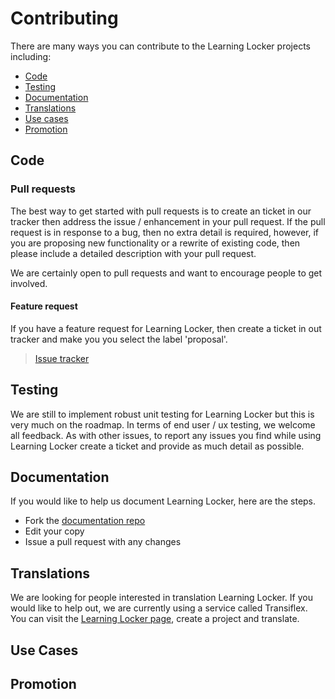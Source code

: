 Contributing
============

There are many ways you can contribute to the Learning Locker projects including:

- [Code](#code)
- [Testing](#testing)
- [Documentation](#docs)
- [Translations](#translations)
- [Use cases](#usercases)
- [Promotion](#promo)

<a name="code"></a>
## Code

### Pull requests

The best way to get started with pull requests is to create an ticket in our tracker then address the issue / enhancement in your pull request. If the pull request is in response to a bug, then no extra detail is required, however, if you are proposing new functionality or a rewrite of existing code, then please include a detailed description with your pull request.

We are certainly open to pull requests and want to encourage people to get involved.

#### Feature request

If you have a feature request for Learning Locker, then create a ticket in out tracker and make you you select the label 'proposal'.

> [Issue tracker](https://github.com/LearningLocker/learninglocker/issues)

<a name="testing"></a>
## Testing

We are still to implement robust unit testing for Learning Locker but this is very much on the roadmap. In terms of end user / ux testing, we welcome all feedback. As with other issues, to report any issues you find while using Learning Locker create a ticket and provide as much detail as possible. 

<a name="documentation"></a>
## Documentation

If you would like to help us document Learning Locker, here are the steps.

*  Fork the [documentation repo](https://github.com/learninglocker/docs)
*  Edit your copy
*  Issue a pull request with any changes

<a name="translations"></a>
## Translations

We are looking for people interested in translation Learning Locker. If you would like to help out, we are currently using a service called Transiflex. You can visit the [Learning Locker page](https://www.transifex.com/projects/p/learning-locker/), create a project and translate.

<a name="usecases"></a>
## Use Cases

<a name="promo"></a>
## Promotion